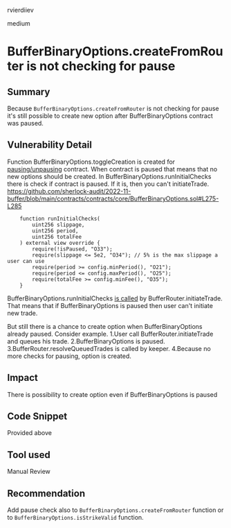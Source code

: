 rvierdiiev

medium

# BufferBinaryOptions.createFromRouter is not checking for pause

## Summary
Because `BufferBinaryOptions.createFromRouter` is not checking for pause it's still possible to create new option after BufferBinaryOptions contract was paused.
## Vulnerability Detail
Function BufferBinaryOptions.toggleCreation is created for [pausing/unpausing](https://github.com/sherlock-audit/2022-11-buffer/blob/main/contracts/contracts/core/BufferBinaryOptions.sol#L91-L97) contract.
When contract is paused that means that no new options should be created.
In BufferBinaryOptions.runInitialChecks there is check if contract is paused. If it is, then you can't initiateTrade.
https://github.com/sherlock-audit/2022-11-buffer/blob/main/contracts/contracts/core/BufferBinaryOptions.sol#L275-L285
```solidity
    function runInitialChecks(
        uint256 slippage,
        uint256 period,
        uint256 totalFee
    ) external view override {
        require(!isPaused, "O33");
        require(slippage <= 5e2, "O34"); // 5% is the max slippage a user can use
        require(period >= config.minPeriod(), "O21");
        require(period <= config.maxPeriod(), "O25");
        require(totalFee >= config.minFee(), "O35");
    }
```

BufferBinaryOptions.runInitialChecks [is called](https://github.com/sherlock-audit/2022-11-buffer/blob/main/contracts/contracts/core/BufferRouter.sol#L82) by BufferRouter.initiateTrade. That means that if BufferBinaryOptions is paused then user can't initiate new trade.

But still there is a chance to create option when BufferBinaryOptions already paused.
Consider example.
1.User call BufferRouter.initiateTrade and queues his trade.
2.BufferBinaryOptions is paused.
3.BufferRouter.resolveQueuedTrades is called by keeper.
4.Because no more checks for pausing, option is created.
## Impact
There is possibility to create option even if BufferBinaryOptions is paused
## Code Snippet
Provided above
## Tool used

Manual Review

## Recommendation
Add pause check also to `BufferBinaryOptions.createFromRouter` function or to `BufferBinaryOptions.isStrikeValid` function.